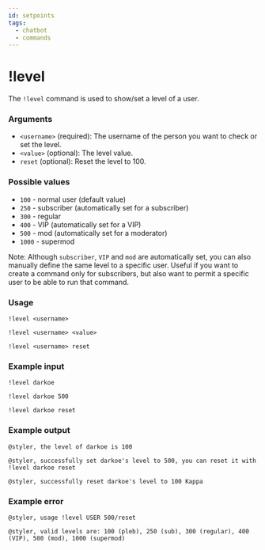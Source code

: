 ```yaml
---
id: setpoints
tags:
  - chatbot
  - commands
---
```

# !level

The `!level` command is used to show/set a level of a user.

### Arguments

- `<username>` (required): The username of the person you want to check or set the level.
- `<value>` (optional): The level value.
- `reset` (optional): Reset the level to 100.

### Possible values

- `100` - normal user (default value)
- `250` - subscriber (automatically set for a subscriber)
- `300` - regular
- `400` - VIP (automatically set for a VIP)
- `500` - mod (automatically set for a moderator)
- `1000` - supermod

Note: Although `subscriber`, `VIP` and `mod` are automatically set, you can also manually define the same level to a specific user. Useful if you want to create a command only for subscribers, but also want to permit a specific user to be able to run that command.

### Usage

````
!level <username>

!level <username> <value>

!level <username> reset
````

### Example input

```
!level darkoe

!level darkoe 500

!level darkoe reset
```

### Example output 

```
@styler, the level of darkoe is 100

@styler, successfully set darkoe's level to 500, you can reset it with !level darkoe reset

@styler, successfully reset darkoe's level to 100 Kappa
```

### Example error

```
@styler, usage !level USER 500/reset

@styler, valid levels are: 100 (pleb), 250 (sub), 300 (regular), 400 (VIP), 500 (mod), 1000 (supermod)
```
